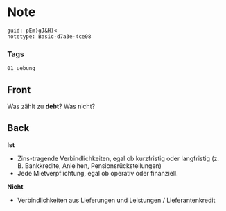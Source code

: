 # Note
```
guid: pEm}gJ&H)<
notetype: Basic-d7a3e-4ce08
```

### Tags
```
01_uebung
```

## Front
Was zählt zu <strong>debt</strong>? Was nicht?

## Back
<div><strong>Ist</strong></div><ul><li>Zins-tragende Verbindlichkeiten, egal ob kurzfristig oder langfristig (z. B. Bankkredite, Anleihen, Pensionsrückstellungen)</li><li>Jede Mietverpflichtung, egal ob operativ oder finanziell.</li></ul><div><strong>Nicht</strong></div><ul><li>Verbindlichkeiten aus Lieferungen und Leistungen / Lieferantenkredit</li></ul>
